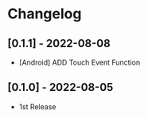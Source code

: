 # Changelog

## [0.1.1] - 2022-08-08

- [Android] ADD Touch Event Function

## [0.1.0] - 2022-08-05

- 1st Release
